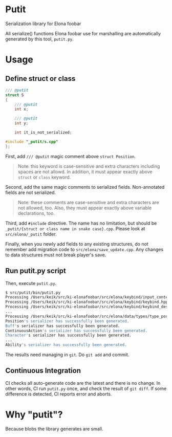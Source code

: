 # Putit

Serialization library for Elona foobar

All serialize() functions Elona foobar use for marshalling are automatically generated by this tool, `putit.py`.


# Usage

## Define struct or class

```cpp
/// @putit
struct S
{
    /// @putit
    int x;

    /// @putit
    int y;

    int it_is_not_serialized;

#include "_putit/s.cpp"
};
```

First, add `/// @putit` magic comment above `struct Position`.

> Note: this keyword is case-sensitive and extra characters including spaces are not allowd. In addition, it must appear exactly above `struct` or `class` keyword.

Second, add the same magic comments to serialized fields. Non-annotated fields are not serialized.

> Note: these comments are case-sensitive and extra characters are not allowed, too. Also, they must appear exactly above variable declarations, too.

Third, add `#include` directive. The name has no limitation, but should be `_putit/{struct or class name in snake case}.cpp`. Please look at `src/elona/_putit` folder.

Finally, when you newly add fields to any existing structures, do not remember add migration code to `src/elona/save_update.cpp`. Any changes to data structures must not break player's save.


## Run putit.py script

Then, execute `putit.py`.

```sh
$ src/putit/bin/putit.py
Processing /Users/keik/src/ki-elonafoobar/src/elona/keybind/input_context.hpp...Done
Processing /Users/keik/src/ki-elonafoobar/src/elona/keybind/keybind.hpp...Done
Processing /Users/keik/src/ki-elonafoobar/src/elona/keybind/keybind_deserializer.hpp...Done
...
Processing /Users/keik/src/ki-elonafoobar/src/elona/data/types/type_portrait.hpp...Done
Position's serializer has successfully been generated.
Buff's serializer has successfully been generated.
ContinuousAction's serializer has successfully been generated.
Character's serializer has successfully been generated.
...
Ability's serializer has successfully been generated.
```

The results need managing in `git`. Do `git add` and commit.


## Continuous Integration

CI checks all auto-generate code are the latest and there is no change. In other words, CI run `putit.py` once, and check the result of `git diff`. If some difference is detected, CI reports error and aborts.


# Why "putit"?

Because blobs the library generates are small.
